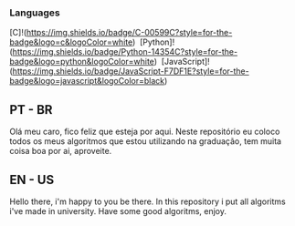 ### Languages
[C]!(https://img.shields.io/badge/C-00599C?style=for-the-badge&logo=c&logoColor=white)&nbsp;
[Python]!(https://img.shields.io/badge/Python-14354C?style=for-the-badge&logo=python&logoColor=white)&nbsp;
[JavaScript]!(https://img.shields.io/badge/JavaScript-F7DF1E?style=for-the-badge&logo=javascript&logoColor=black)&nbsp;

## PT - BR
Olá meu caro, fico feliz que esteja por aqui. Neste repositório eu coloco todos os meus algoritmos que estou utilizando na graduação, tem muita coisa boa por ai, aproveite.

## EN - US
Hello there, i'm happy to you be there. In this repository i put all algoritms i've made in university. Have some good algoritms, enjoy.